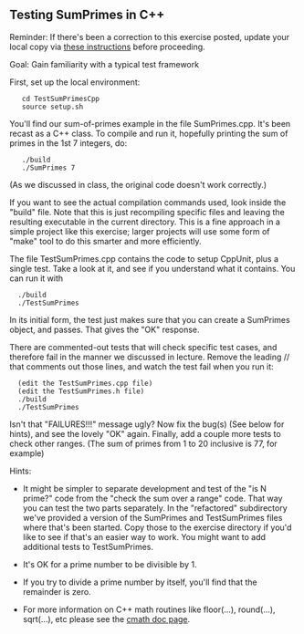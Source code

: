 ## Testing SumPrimes in C++

Reminder: If there's been a correction to this exercise posted, update your local copy via [these instructions](https://docs.google.com/document/d/1g3b2e7wf3mWaIZ4U6MkNR5B4fQuO71y6Q341LGs45HQ/edit?usp=sharing) before proceeding.

Goal: Gain familiarity with a typical test framework

First, set up the local environment:
```
   cd TestSumPrimesCpp
   source setup.sh
```

You'll find our sum-of-primes example in the file SumPrimes.cpp.  It's been recast as a C++ class. To compile and run it, hopefully printing the sum of primes in the 1st 7 integers, do:

```
   ./build
   ./SumPrimes 7
```
(As we discussed in class, the original code doesn't work correctly.)

If you want to see the actual compilation commands used, look inside the "build" file. Note that this is just recompiling specific files and leaving the resulting executable in the current directory. This is a fine approach in a simple project like this exercise; larger projects will use some form of "make" tool to do this smarter and more efficiently.

The file TestSumPrimes.cpp contains the code to setup CppUnit, plus a single test. Take a look at it, and see if you understand what it contains. You can run it with

```
  ./build
  ./TestSumPrimes
```

In its initial form, the test just makes sure that you can create a SumPrimes object, and passes. That gives the "OK" response.

There are commented-out tests that will check specific test cases, and therefore fail in the manner we discussed in lecture. Remove the leading // that comments out those lines, and watch the test fail when you run it:

```
  (edit the TestSumPrimes.cpp file)
  (edit the TestSumPrimes.h file)
  ./build
  ./TestSumPrimes
```

Isn't that "FAILURES!!!" message ugly? Now fix the bug(s) (See below for hints), and see the lovely "OK" again. Finally, add a couple more tests to check other ranges. (The sum of primes from 1 to 20 inclusive is 77, for example)

Hints:

 - It might be simpler to separate development and test of the "is N prime?" code from the "check the sum over a range" code. That way you can test the two parts separately. In the "refactored" subdirectory we've provided a version of the SumPrimes and TestSumPrimes files where that's been started. Copy those to the exercise directory if you'd like to see if that's an easier way to work. You might want to add additional tests to TestSumPrimes.

 - It's OK for a prime number to be divisible by 1.

 - If you try to divide a prime number by itself, you'll find that the remainder is zero.

 - For more information on C++ math routines like floor(...), round(...), sqrt(...), etc please see the <a href="https://cplusplus.com/reference/cmath/sqrt/">cmath doc page</a>.
